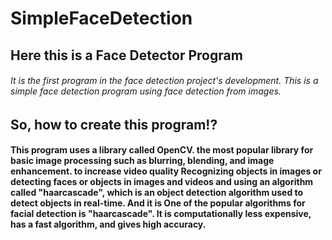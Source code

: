 # SimpleFaceDetection
<h2>Here this is a Face Detector Program</h2>
<h6>It is the first program in the face detection project's development. This is a simple face detection program using face detection from images.</h6>
<h2>So, how to create this program!?</h2>
<h4>This program uses a library called OpenCV. the most popular library for basic image processing such as blurring, blending, and image enhancement. to increase video quality Recognizing objects in images or detecting faces or objects in images and videos and using an algorithm called "haarcascade", which is an object detection algorithm used to detect objects in real-time. And it is One of the popular algorithms for facial detection is "haarcascade". It is computationally less expensive, has a fast algorithm, and gives high accuracy.</h4>
